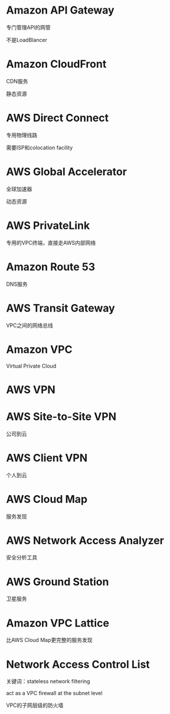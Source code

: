 # Amazon API Gateway 

专门管理API的网管

不是LoadBlancer

# Amazon CloudFront 

CDN服务

静态资源

# AWS Direct Connect 

专用物理线路

需要ISP和colocation facility

# AWS Global Accelerator 

全球加速器

动态资源

# AWS PrivateLink 

专用的VPC终端，直接走AWS内部网络

# Amazon Route 53 

DNS服务

# AWS Transit Gateway 

VPC之间的网络总线

# Amazon VPC 

Virtual Private Cloud

# AWS VPN 

# AWS Site-to-Site VPN 

公司到云

# AWS Client VPN 

个人到云

# AWS Cloud Map

服务发现 

# AWS Network Access Analyzer 

安全分析工具

# AWS Ground Station 

卫星服务

# Amazon VPC Lattice

比AWS Cloud Map更完整的服务发现

# Network Access Control List

关键词：stateless network  filtering

act as a VPC firewall at the subnet level

VPC的子网层级的防火墙

